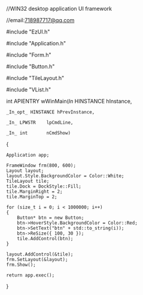 //WIN32 desktop application UI framework

//email:718987717@qq.com

#include "EzUI.h"

#include "Application.h"

#include "Form.h"

#include "Button.h"

#include "TileLayout.h"

#include "VList.h"

int APIENTRY wWinMain(_In_ HINSTANCE hInstance,

	_In_opt_ HINSTANCE hPrevInstance,
	
	_In_ LPWSTR    lpCmdLine,
	
	_In_ int       nCmdShow)
	
{

	Application app;

	FrameWindow frm(800, 600);
	Layout layout;
	layout.Style.BackgroundColor = Color::White;
	TileLayout tile;
	tile.Dock = DockStyle::Fill;
	tile.MarginRight = 2;
	tile.MarginTop = 2;

	for (size_t i = 0; i < 1000000; i++)
	{
		Button* btn = new Button;
		btn->HoverStyle.BackgroundColor = Color::Red;
		btn->SetText("btn" + std::to_string(i));
		btn->ReSize({ 100, 30 });
		tile.AddControl(btn);
	}

	layout.AddControl(&tile);
	frm.SetLayout(&layout);
	frm.Show();

	return app.exec();
}
